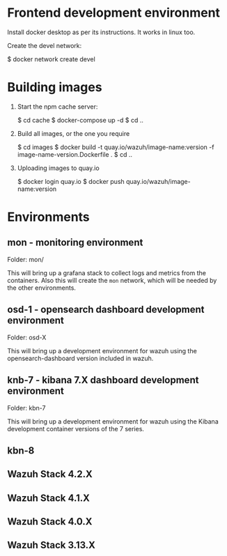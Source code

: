 # Frontend development environment

Install docker desktop as per its instructions. It works in linux too. 

Create the devel network:

$ docker network create devel

# Building images

 1. Start the npm cache server:

	$ cd cache
	$ docker-compose up -d
	$ cd ..

 2. Build all images, or the one you require

	$ cd images
	$ docker build -t quay.io/wazuh/image-name:version -f image-name-version.Dockerfile .
	$ cd ..

 3. Uploading images to quay.io

 	$ docker login quay.io
 	$ docker push quay.io/wazuh/image-name:version

# Environments

## mon - monitoring environment


Folder: mon/

This will bring up a grafana stack to collect logs and metrics from the containers. Also this will create the `mon` network, which will be needed by the other environments.



## osd-1 - opensearch dashboard development environment

Folder: osd-X

This will bring up a development environment for wazuh using the opensearch-dashboard version included in wazuh. 

## knb-7 - kibana 7.X dashboard development environment

Folder: kbn-7

This will bring up a development environment for wazuh using the Kibana development container versions of the 7 series.



## kbn-8

## Wazuh Stack 4.2.X

## Wazuh Stack 4.1.X

## Wazuh Stack 4.0.X

## Wazuh Stack 3.13.X







